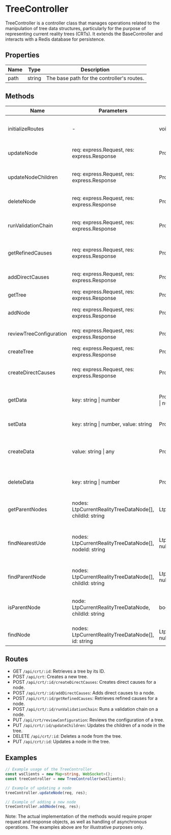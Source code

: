 # TreeController

TreeController is a controller class that manages operations related to the manipulation of tree data structures, particularly for the purpose of representing current reality trees (CRTs). It extends the BaseController and interacts with a Redis database for persistence.

## Properties

| Name          | Type                         | Description               |
|---------------|------------------------------|---------------------------|
| path          | string                       | The base path for the controller's routes. |

## Methods

| Name                  | Parameters                                  | Return Type | Description                 |
|-----------------------|---------------------------------------------|-------------|-----------------------------|
| initializeRoutes      | -                                           | void        | Initializes the routes for the controller. |
| updateNode            | req: express.Request, res: express.Response | Promise<void> | Updates a node in the tree. |
| updateNodeChildren    | req: express.Request, res: express.Response | Promise<void> | Updates the children of a node in the tree. |
| deleteNode            | req: express.Request, res: express.Response | Promise<void> | Deletes a node from the tree. |
| runValidationChain    | req: express.Request, res: express.Response | Promise<void> | Runs a validation chain on a node. |
| getRefinedCauses      | req: express.Request, res: express.Response | Promise<void> | Retrieves refined causes for a node. |
| addDirectCauses       | req: express.Request, res: express.Response | Promise<void> | Adds direct causes to a node. |
| getTree               | req: express.Request, res: express.Response | Promise<void> | Retrieves a tree by its ID. |
| addNode               | req: express.Request, res: express.Response | Promise<void> | Adds a new node to the tree. |
| reviewTreeConfiguration| req: express.Request, res: express.Response | Promise<void> | Reviews the configuration of a tree. |
| createTree            | req: express.Request, res: express.Response | Promise<void> | Creates a new tree. |
| createDirectCauses    | req: express.Request, res: express.Response | Promise<void> | Creates direct causes for a node. |
| getData               | key: string \| number                       | Promise<LtpCurrentRealityTreeData \| null> | Retrieves data from the Redis database. |
| setData               | key: string \| number, value: string       | Promise<void> | Sets data in the Redis database. |
| createData            | value: string \| any                        | Promise<number \| string> | Creates a new data entry in the Redis database. |
| deleteData            | key: string \| number                       | Promise<void> | Deletes data from the Redis database. |
| getParentNodes        | nodes: LtpCurrentRealityTreeDataNode[], childId: string | LtpCurrentRealityTreeDataNode[] | Retrieves the parent nodes of a given child node. |
| findNearestUde        | nodes: LtpCurrentRealityTreeDataNode[], nodeId: string | LtpCurrentRealityTreeDataNode \| null | Finds the nearest UDE (Undesirable Effect) node to a given node. |
| findParentNode        | nodes: LtpCurrentRealityTreeDataNode[], childId: string | LtpCurrentRealityTreeDataNode \| null | Finds the parent node of a given child node. |
| isParentNode          | node: LtpCurrentRealityTreeDataNode, childId: string | boolean | Checks if a node is the parent of a given child node. |
| findNode              | nodes: LtpCurrentRealityTreeDataNode[], id: string | LtpCurrentRealityTreeDataNode \| null | Finds a node by its ID. |

## Routes

- GET `/api/crt/:id`: Retrieves a tree by its ID.
- POST `/api/crt`: Creates a new tree.
- POST `/api/crt/:id/createDirectCauses`: Creates direct causes for a node.
- POST `/api/crt/:id/addDirectCauses`: Adds direct causes to a node.
- POST `/api/crt/:id/getRefinedCauses`: Retrieves refined causes for a node.
- POST `/api/crt/:id/runValidationChain`: Runs a validation chain on a node.
- PUT `/api/crt/reviewConfiguration`: Reviews the configuration of a tree.
- PUT `/api/crt/:id/updateChildren`: Updates the children of a node in the tree.
- DELETE `/api/crt/:id`: Deletes a node from the tree.
- PUT `/api/crt/:id`: Updates a node in the tree.

## Examples

```typescript
// Example usage of the TreeController
const wsClients = new Map<string, WebSocket>();
const treeController = new TreeController(wsClients);

// Example of updating a node
treeController.updateNode(req, res);

// Example of adding a new node
treeController.addNode(req, res);
```

Note: The actual implementation of the methods would require proper request and response objects, as well as handling of asynchronous operations. The examples above are for illustrative purposes only.